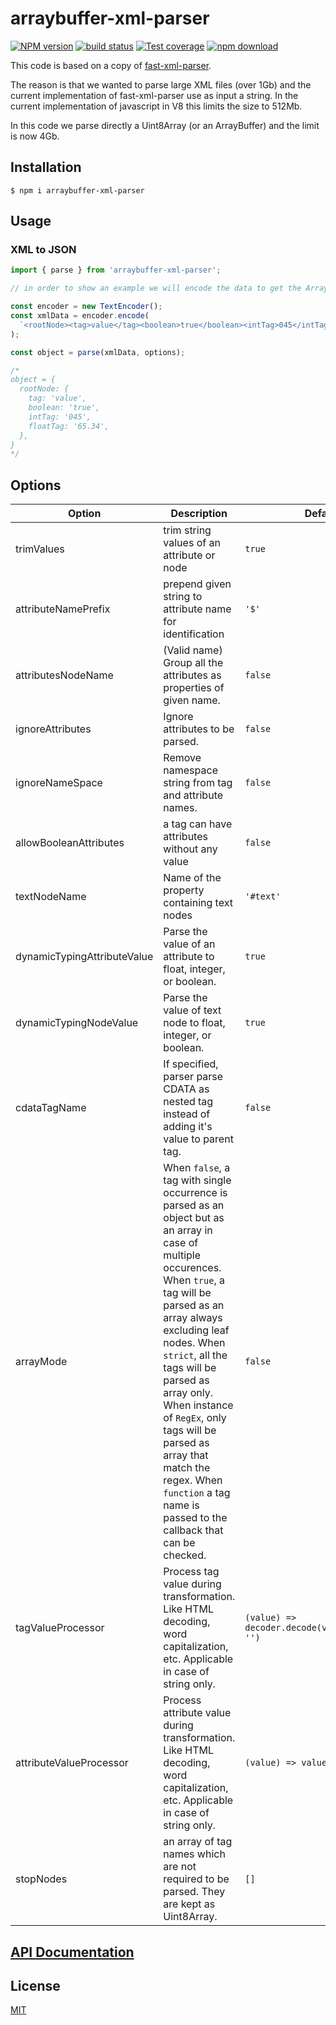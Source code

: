 # arraybuffer-xml-parser

[![NPM version][npm-image]][npm-url]
[![build status][ci-image]][ci-url]
[![Test coverage][codecov-image]][codecov-url]
[![npm download][download-image]][download-url]

This code is based on a copy of [fast-xml-parser](https://www.npmjs.com/package/fast-xml-parser).

The reason is that we wanted to parse large XML files (over 1Gb) and the current implementation of fast-xml-parser use as input a string. In the current implementation of javascript in V8 this limits the size to 512Mb.

In this code we parse directly a Uint8Array (or an ArrayBuffer) and the limit is now 4Gb.

## Installation

`$ npm i arraybuffer-xml-parser`

## Usage

### XML to JSON

```js
import { parse } from 'arraybuffer-xml-parser';

// in order to show an example we will encode the data to get the ArrayBuffer.

const encoder = new TextEncoder();
const xmlData = encoder.encode(
  `<rootNode><tag>value</tag><boolean>true</boolean><intTag>045</intTag><floatTag>65.34</floatTag></rootNode>`,
);

const object = parse(xmlData, options);

/*
object = {
  rootNode: {
    tag: 'value',
    boolean: 'true',
    intTag: '045',
    floatTag: '65.34',
  },
}
*/
```

## Options

| Option                      | Description                                                                                                                                                                                                                                                                                                                                                                                                        | Default value                                         |
| --------------------------- | ------------------------------------------------------------------------------------------------------------------------------------------------------------------------------------------------------------------------------------------------------------------------------------------------------------------------------------------------------------------------------------------------------------------ | ----------------------------------------------------- |
| trimValues                  | trim string values of an attribute or node                                                                                                                                                                                                                                                                                                                                                                         | `true`                                                |
| attributeNamePrefix         | prepend given string to attribute name for identification                                                                                                                                                                                                                                                                                                                                                          | `'$'`                                                 |
| attributesNodeName          | (Valid name) Group all the attributes as properties of given name.                                                                                                                                                                                                                                                                                                                                                 | `false`                                               |
| ignoreAttributes            | Ignore attributes to be parsed.                                                                                                                                                                                                                                                                                                                                                                                    | `false`                                               |
| ignoreNameSpace             | Remove namespace string from tag and attribute names.                                                                                                                                                                                                                                                                                                                                                              | `false`                                               |
| allowBooleanAttributes      | a tag can have attributes without any value                                                                                                                                                                                                                                                                                                                                                                        | `false`                                               |
| textNodeName                | Name of the property containing text nodes                                                                                                                                                                                                                                                                                                                                                                         | `'#text'`                                             |
| dynamicTypingAttributeValue | Parse the value of an attribute to float, integer, or boolean.                                                                                                                                                                                                                                                                                                                                                     | `true`                                                |
| dynamicTypingNodeValue      | Parse the value of text node to float, integer, or boolean.                                                                                                                                                                                                                                                                                                                                                        | `true`                                                |
| cdataTagName                | If specified, parser parse CDATA as nested tag instead of adding it's value to parent tag.                                                                                                                                                                                                                                                                                                                         | `false`                                               |
| arrayMode                   | When `false`, a tag with single occurrence is parsed as an object but as an array in case of multiple occurences. When `true`, a tag will be parsed as an array always excluding leaf nodes. When `strict`, all the tags will be parsed as array only. When instance of `RegEx`, only tags will be parsed as array that match the regex. When `function` a tag name is passed to the callback that can be checked. | `false`                                               |
| tagValueProcessor           | Process tag value during transformation. Like HTML decoding, word capitalization, etc. Applicable in case of string only.                                                                                                                                                                                                                                                                                          | `(value) => decoder.decode(value).replace(/\r/g, '')` |
| attributeValueProcessor     | Process attribute value during transformation. Like HTML decoding, word capitalization, etc. Applicable in case of string only.                                                                                                                                                                                                                                                                                    | `(value) => value`                                    |
| stopNodes                   | an array of tag names which are not required to be parsed. They are kept as Uint8Array.                                                                                                                                                                                                                                                                                                                            | `[]`                                                  |

## [API Documentation](https://cheminfo.github.io/arraybuffer-xml-parser/)

## License

[MIT](./LICENSE)

[npm-image]: https://img.shields.io/npm/v/arraybuffer-xml-parser.svg
[npm-url]: https://www.npmjs.com/package/arraybuffer-xml-parser
[ci-image]: https://github.com/cheminfo/arraybuffer-xml-parser/workflows/Node.js%20CI/badge.svg?branch=main
[ci-url]: https://github.com/cheminfo/arraybuffer-xml-parser/actions?query=workflow%3A%22Node.js+CI%22
[codecov-image]: https://img.shields.io/codecov/c/github/cheminfo/arraybuffer-xml-parser.svg
[codecov-url]: https://codecov.io/gh/cheminfo/arraybuffer-xml-parser
[download-image]: https://img.shields.io/npm/dm/arraybuffer-xml-parser.svg
[download-url]: https://www.npmjs.com/package/arraybuffer-xml-parser
